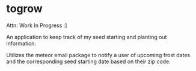# togrow
Attn: Work In Progress :]

An application to keep track of my seed starting and planting out information.

Utilizes the meteor email package to notify a user of upcoming frost dates and the corresponding seed starting date based on their zip code.
